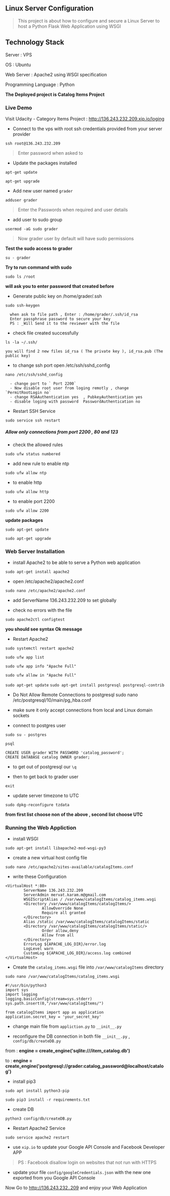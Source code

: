 ## Linux Server Configuration

> This project is about how to configure and secure a Linux Server to host a Python Flask Web Application using WSGI

## Technology Stack

Server : VPS

OS : Ubuntu

Web Server : Apache2 using WSGI specification

Programming Language : Python

**The Deployed project is Catalog Items Project**

### Live Demo

Visit Udacity - Category Items Project :  http://136.243.232.209.xip.io/loging

- Connect to the vps with root ssh credentials provided from your server provider

`ssh root@136.243.232.209`

> Enter password when asked to

- Update the packages installed

`apt-get update`

`apt-get upgrade`

- Add new user named `grader`

`adduser grader`

> Enter the Passwords when required and user details

- add user to sudo group

`usermod -aG sudo grader`

> Now grader user by default will have sudo permissions

**Test the sudo access to grader**

`su - grader`

**Try to run command with sudo**

`sudo ls /root`

**will ask you to enter password that created before**

- Generate public key on /home/grader/.ssh

`sudo ssh-keygen`

```
  when ask to file path , Enter : /home/grader/.ssh/id_rsa
  Enter passphrase password to secure your key
  PS : _Will Send it to the reviewer with the file
```

- check file created successfully

`ls -la ~/.ssh/`

```
you will find 2 new files id_rsa ( The private key ), id_rsa.pub (The public key)
```

- to change ssh port open /etc/ssh/sshd_config

`nano /etc/ssh/sshd_config`

```
  - change port to ` Port 2200`
  - Now disable root user from loging remotly , change `PermitRootLogin no`
  - change RSAAuthentication yes  , PubkeyAuthentication yes
  - disable loging with password  PasswordAuthentication no
```

- Restart SSH Service

`sudo service ssh restart`

##### Allow only connections from port 2200 , 80 and 123

- check the allowed rules

`sudo ufw status numbered`

- add new rule to enable ntp

`sudo ufw allow ntp`

- to enable http

`sudo ufw allow http`

- to enable port 2200

`sudo ufw allow 2200`

**update packages**

`sudo apt-get update`

`sudo apt-get upgrade`

### Web Server Installation

- install Apache2 to be able to serve a Python web application

`sudo apt-get install apache2`

- open /etc/apache2/apache2.conf

`sudo nano /etc/apache2/apache2.conf`

- add ServerName 136.243.232.209 to set globally

- check no errors with the file

`sudo apache2ctl configtest`

**you should see syntax Ok message**

- Restart Apache2

`sudo systemctl restart apache2`


`sudo ufw app list`


`sudo ufw app info "Apache Full"`


`sudo ufw allow in "Apache Full"`

`sudo apt-get update`
`sudo apt-get install postgresql postgresql-contrib`

- Do Not Allow Remote Connections to postgresql
sudo nano /etc/postgresql/10/main/pg_hba.conf

- make sure it only accept connections from local and Linux domain sockets

- connect to postgres user

`sudo su - postgres`

`psql`

```
CREATE USER grader WITH PASSWORD 'catalog_password';
CREATE DATABASE catalog OWNER grader;
```
- to get out of postgresql our
`\q`

- then to get back to grader user

`exit`

- update server timezone to UTC

`sudo dpkg-reconfigure tzdata`

**from first list choose non of the above , second list choose UTC**

### Running the Web Appliction

- install WSGI

`sudo apt-get install libapache2-mod-wsgi-py3`

- create a new virtual host config file

`sudo nano /etc/apache2/sites-available/catalogItems.conf`

- write these Configuration

```
<VirtualHost *:80>
        ServerName 136.243.232.209
        ServerAdmin mervat.karam.m@gmail.com
        WSGIScriptAlias / /var/www/catalogItems/catalog_items.wsgi
        <Directory /var/www/catalogItems/catalogItems/>
                AllowOverride None
                Require all granted
        </Directory>
        Alias /static /var/www/catalogItems/catalogItems/static
        <Directory /var/www/catalogItems/catalogItems/static/>
                Order allow,deny
                Allow from all
        </Directory>
        ErrorLog ${APACHE_LOG_DIR}/error.log
        LogLevel warn
        CustomLog ${APACHE_LOG_DIR}/access.log combined
</VirtualHost>

```

- Create the `catalog_items.wsgi` file into `/var/www/catalogItems` directory

`sudo nano /var/www/catalogItems/catalog_items.wsgi`

```
#!/usr/bin/python3
import sys
import logging
logging.basicConfig(stream=sys.stderr)
sys.path.insert(0,"/var/www/catalogItems/")

from catalogItems import app as application
application.secret_key = 'your_secret_key'

```

- change main file from `appliction.py` to `__init__.py`

- reconfigure the DB connection in both file `__init__.py` , `config/db/createDB.py`

from :
**engine = create_engine('sqlite:///item_catalog.db')**

to :
**engine = create_engine('postgresql://grader:catalog_password@localhost/catalog')**

- install pip3

`sudo apt install python3-pip`

`sudo pip3 install -r requirements.txt`

- create DB

`python3 config/db/createDB.py`

- Restart Apache2 Service

`sudo service apache2 restart`

- use `xip.io` to update your Google API Console and Facebook Developer APP

> PS : Facebook disallow login on websites that not run with HTTPS

- update your file `config/googleCredentials.json` with the new one exported from you Google API Console

Now Go to http://136.243.232..209 and enjoy your Web Application
